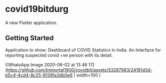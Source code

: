 # covid19bitdurg

A new Flutter application.

## Getting Started

Application to show:
Dashboard of COVID Statistics in India.
An Interface for reporting suspected covid +ve person with its detail.

![WhatsApp Image 2020-06-02 at 13 46 17](https://github.com/Immortal1900/covidbit/assets/53287983/24181d3d-b5c4-4cd4-8c25-8139fa3db0e6 | width=100 )
